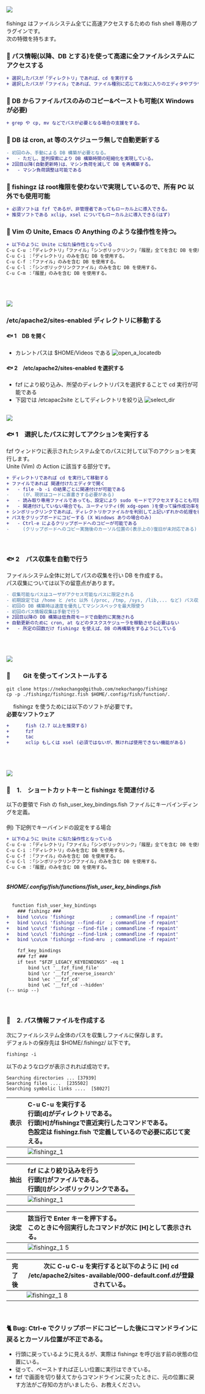 ## <img src="http://placehold.jp/28/39aaff/ffffff/180x40.png?text=fishingz">
fishingz はファイルシステム全てに高速アクセスするための fish shell 専用のプラグインです。  
次の特徴を持ちます。

### :whale: パス情報(以降、DB とする)を使って高速に全ファイルシステムにアクセスする  
```diff
+ 選択したパスが「ディレクトリ」であれば、cd を実行する
+ 選択したパスが「ファイル」であれば、ファイル種別に応じてお気に入りのエディタやブラウザで開く
```
### :whale: DB からファイルパスのみのコピー&ペーストも可能(X Windows が必要)
```diff
+ grep や cp, mv などでパスが必要となる場合の支援をする。
```
### :whale: DB は cron, at 等のスケジューラ無しで自動更新する
```diff
- 初回のみ、手動による DB 構築が必要となる。
+   - ただし、並列探索により DB 構築時間の短縮化を実現している。
+ 2回目以降(自動更新時)は、マシン負荷を減して DB を再構築する。
+   - マシン負荷調整は可能である
```
### :whale: fishingz は root権限を使わないで実現しているので、所有 PC 以外でも使用可能   
```diff
+ 必須ソフトは fzf であるが、非管理者であってもローカル上に導入できる。  
+ 推奨ソフトである xclip, xsel についてもローカル上に導入できる(はず)
```
### :whale: Vim の Unite, Emacs の Anything のような操作性を持つ。 
```diff
+ 以下のように Unite に似た操作性となっている
C-u C-u ：「ディレクトリ」「ファイル」「シンボリックリンク」「履歴」全てを含む DB を使用する
C-u C-i ：「ディレクトリ」のみを含む DB を使用する。
C-u C-f ：「ファイル」のみを含む DB を使用する。
C-u C-l ：「シンボリックリンクファイル」のみを含む DB を使用する。
C-u C-m ：「履歴」のみを含む DB を使用する。
```
　
 
## <img src="http://placehold.jp/24/39aaff/ffffff/180x40.png?text=デモ">
### /etc/apache2/sites-enabled ディレクトリに移動する
#### :fish: 1　DB を開く
+ カレントパスは $HOME/Videos である
![open_a_locatedb](https://user-images.githubusercontent.com/39640214/41501398-9ff0be4e-71de-11e8-8720-41733d6c0f7e.gif)
　
#### :fish: 2　/etc/apache2/sites-enabled を選択する
+ fzf により絞り込み、所望のディレクトリパスを選択することで cd 実行が可能である
+ 下図では /etcapac2site としてディレクトリを絞り込
![select_dir](https://user-images.githubusercontent.com/39640214/41502097-6ecb9834-71ed-11e8-804e-0cdfd8f8f102.gif)
　
 
## <img src="http://placehold.jp/24/39aaff/ffffff/180x40.png?text=詳細">
### :fish: 1　選択したパスに対してアクションを実行する
fzf ウィンドウに表示されたシステム全てのパスに対して以下のアクションを実行します。  
Unite (Vim) の Action に該当する部分です。
```diff
+ ディレクトリであれば cd を実行して移動する  
+ ファイルであれば 関連付けたエディタで開く  
+   - file -b -i の結果ごとに関連付けが可能である   
-     (が、現状はコードに直書きする必要がある)
+   - 読み取り専用ファイルであっても、設定により sudo モードでアクセスすることも可能である  
+   - 関連付けしていない場合でも、ユーティリティ(例 xdg-open )を使って操作成功率を高めることが可能である。
+ シンボリックリンクであれば、ディレクトリかファイルかを判別して上記いずれかの処理を行う  
+ パスをクリップボードにコピーする (X Windows ありの場合のみ)    
+   - Ctrl-e によるクリップボードへのコピーが可能である
-     (クリップボードへのコピー実施後のカーソル位置の(表示上の)復旧が未対応である)
```
　
### :fish: 2　パス収集を自動で行う    
ファイルシステム全体に対してパスの収集を行い DB を作成する。  
パス収集については以下の留意点があります。
```diff
- 収集可能なパスはユーザがアクセス可能なパスに限定される  
- 初期設定では /home と /etc 以外 (/proc, /tmp, /sys, /lib,... など) パス収集の対象外としている  
- 初回の DB 構築時は速度を優先してマシンスペックを最大限使う
- 初回のパス情報収集は手動で行う   
+ 2回目以降の DB 構築は低負荷モードで自動的に実施される
+ 自動更新のために cron, at などのタスクスケジューラを稼動させる必要はない
+   - 所定の回数だけ fishingz を使えば、DB の再構築をするようにしている
```
　
　
## <img src="http://placehold.jp/24/39aaff/ffffff/180x40.png?text=Install">

### :tropical_fish:　　Git を使ってインストールする
```console  
git clone https://nekochango@github.com/nekochango/fishingz  
cp -p ./fishingz/fishingz.fish $HOME/.config/fish/function/.  
```  
　
fishingz を使うためには以下のソフトが必要です。  
**必要なソフトウェア**
```diff
+ 　　　fish (2.7 以上を推奨する)
+ 　　　fzf  
+ 　　　tac
+ 　　　xclip もしくは xsel (必須ではないが、無ければ使用できない機能がある)
```  
　
 　
## <img src="http://placehold.jp/24/39aaff/ffffff/240x40.png?text=Setup">
### :tropical_fish:　1.　ショートカットキーと fishingz を関連付ける
以下の要領で Fish の fish_user_key_bindings.fish ファイルにキーバインディングを定義。  
　  
例) 下記例でキーバインドの設定をする場合  
```diff
+ 以下のように Unite に似た操作性となっている
C-u C-u ：「ディレクトリ」「ファイル」「シンボリックリンク」「履歴」全てを含む DB を使用する
C-u C-i ：「ディレクトリ」のみを含む DB を使用する。
C-u C-f ：「ファイル」のみを含む DB を使用する。
C-u C-l ：「シンボリックリンクファイル」のみを含む DB を使用する。
C-u C-m ：「履歴」のみを含む DB を使用する。
```
　  
***$HOME/.config/fish/functions/fish_user_key_bindings.fish***  
　  
```diff
  function fish_user_key_bindings  
    ### fishingz ###  
+   bind \cu\cu 'fishingz             ; commandline -f repaint'
+   bind \cu\ci 'fishingz --find-dir  ; commandline -f repaint'
+   bind \cu\cf 'fishingz --find-file ; commandline -f repaint'
+   bind \cu\cl 'fishingz --find-link ; commandline -f repaint'
+   bind \cu\cm 'fishingz --find-mru  ; commandline -f repaint'

    fzf_key_bindings
    ### fzf ###
    if test "$FZF_LEGACY_KEYBINDINGS" -eq 1
        bind \ct '__fzf_find_file'
        bind \cr '__fzf_reverse_isearch'
        bind \ec '__fzf_cd'
        bind \eC '__fzf_cd --hidden'
(-- snip --)
```
　
　
### :tropical_fish:　2. パス情報ファイルを作成する
次にファイルシステム全体のパスを収集しファイルに保存します。  
デフォルトの保存先は $HOME/.fishingz/ 以下です。  
```console  
fishingz -i
```
以下のようなログが表示されれば成功です。
```
Searching directories ... [37939]
Searching files ....  [235502]
Searching symbolic links ....  [58027]
```


|表示|C-u C-u を実行する<br>行頭[d]がディレクトリである。<br>行頭[H]がfishingzで直近実行したコマンドである。<br>色設定は fishingz.fish で定義しているので必要に応じて変える。|
|---|:--|
|　　|![fishingz_1](https://user-images.githubusercontent.com/39640214/41203061-26f782b4-6d0d-11e8-8db7-11613306e2bb.jpg)|

|抽出|fzf により絞り込みを行う<br>行頭[f]がファイルである。<br>行頭[l]がシンボリックリンクである。|
|---|:--|
|　　|![fishingz_1](https://user-images.githubusercontent.com/39640214/41202833-d7a26808-6d09-11e8-85a4-bcfc6effaaed.jpg)|

|決定|該当行で Enter キーを押下する。<br/>このときに今回実行したコマンドが次に [H]として表示される。|
|---|:--|
|　　|![fishingz_1 5](https://user-images.githubusercontent.com/39640214/41203287-ece6163c-6d0f-11e8-9d32-16581cf49c97.jpg)|

|完了後|次に C-u C-u を実行すると以下のように <b>[H]  cd /etc/apache2/sites-available/000-default.conf.d</b>が登録されている。|
|---|---|
||![fishingz_1 8](https://user-images.githubusercontent.com/39640214/41203500-d1005b32-6d12-11e8-93dd-20849ea3c6c7.png)|
　
 

### :cat2: Bug: Ctrl-e でクリップボードにコピーした後にコマンドラインに戻るとカーソル位置が不正である。
- 行頭に戻っているように見えるが、実際は fishingz を呼び出す前の状態の位置にいる。
- 従って、ペーストすれば正しい位置に実行はできている。
- fzf で画面を切り替えてからコマンドラインに戻ったときに、元の位置に戻す方法がご存知の方がいましたら、お教えください。


